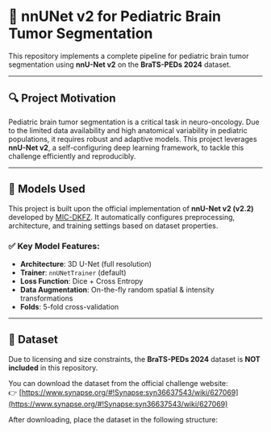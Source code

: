 # 🧠 nnUNet v2 for Pediatric Brain Tumor Segmentation

This repository implements a complete pipeline for pediatric brain tumor segmentation using **nnU-Net v2** on the **BraTS-PEDs 2024** dataset.

---

## 🔍 Project Motivation

Pediatric brain tumor segmentation is a critical task in neuro-oncology. Due to the limited data availability and high anatomical variability in pediatric populations, it requires robust and adaptive models. This project leverages **nnU-Net v2**, a self-configuring deep learning framework, to tackle this challenge efficiently and reproducibly.

---

## 🧠 Models Used

This project is built upon the official implementation of **nnU-Net v2 (v2.2)** developed by [MIC-DKFZ](https://github.com/MIC-DKFZ/nnUNet). It automatically configures preprocessing, architecture, and training settings based on dataset properties.

### ✅ Key Model Features:

- **Architecture**: 3D U-Net (full resolution)
- **Trainer**: `nnUNetTrainer` (default)
- **Loss Function**: Dice + Cross Entropy
- **Data Augmentation**: On-the-fly random spatial & intensity transformations
- **Folds**: 5-fold cross-validation

---

## 📂 Dataset

Due to licensing and size constraints, the **BraTS-PEDs 2024** dataset is **NOT included** in this repository.

You can download the dataset from the official challenge website:  
👉 [https://www.synapse.org/#!Synapse:syn36637543/wiki/627069](https://www.synapse.org/#!Synapse:syn36637543/wiki/627069)

After downloading, place the dataset in the following structure:


